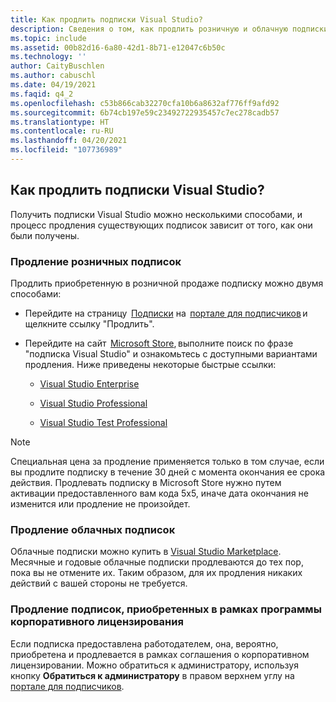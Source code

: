 ```yaml
---
title: Как продлить подписки Visual Studio?
description: Сведения о том, как продлить розничную и облачную подписки и подписку, приобретенную в рамках программы корпоративного лицензирования
ms.topic: include
ms.assetid: 00b82d16-6a80-42d1-8b71-e12047c6b50c
ms.technology: ''
author: CaityBuschlen
ms.author: cabuschl
ms.date: 04/19/2021
ms.faqid: q4_2
ms.openlocfilehash: c53b866cab32270cfa10b6a8632af776ff9afd92
ms.sourcegitcommit: 6b74cb197e59c23492722935457c7ec278cadb57
ms.translationtype: HT
ms.contentlocale: ru-RU
ms.lasthandoff: 04/20/2021
ms.locfileid: "107736989"
---
```

## <a name="how-do-i-renew-visual-studio-subscriptions"></a>Как продлить подписки Visual Studio? 

Получить подписки Visual Studio можно несколькими способами, и процесс продления существующих подписок зависит от того, как они были получены.

### <a name="how-to-renew-retail-subscriptions"></a>Продление розничных подписок 

Продлить приобретенную в розничной продаже подписку можно двумя способами: 

- Перейдите на страницу  [Подписки](https://my.visualstudio.com/subscriptions) на  [портале для подписчиков](https://my.visualstudio.com/benefits) и щелкните ссылку "Продлить". 
- Перейдите на сайт  [Microsoft Store](https://www.microsoft.com/store), выполните поиск по фразе "подписка Visual Studio" и ознакомьтесь с доступными вариантами продления. Ниже приведены некоторые быстрые ссылки: 


    - [Visual Studio Enterprise](https://www.microsoft.com/p/visual-studio-enterprise-subscription/dg7gmgf0dst4?activetab=pivot%3aoverviewtab) 

    - [Visual Studio Professional](https://www.microsoft.com/p/visual-studio-professional-subscription/dg7gmgf0dst3?activetab=pivot%3aoverviewtab)

    - [Visual Studio Test Professional](https://www.microsoft.com/p/visual-studio-test-professional-subscription/dg7gmgf0dst6?activetab=pivot%3aoverviewtab) 

> [!Note]
> Специальная цена за продление применяется только в том случае, если вы продлите подписку в течение 30 дней с момента окончания ее срока действия. Продлевать подписку в Microsoft Store нужно путем активации предоставленного вам кода 5x5, иначе дата окончания не изменится или продление не произойдет.

### <a name="how-to-renew-cloud-subscriptions"></a>Продление облачных подписок
Облачные подписки можно купить в [Visual Studio Marketplace](https://marketplace.visualstudio.com/).  Месячные и годовые облачные подписки продлеваются до тех пор, пока вы не отмените их. Таким образом, для их продления никаких действий с вашей стороны не требуется.

### <a name="how-to-renew-subscriptions-purchased-through-volume-licensing"></a>Продление подписок, приобретенных в рамках программы корпоративного лицензирования
Если подписка предоставлена работодателем, она, вероятно, приобретена и продлевается в рамках соглашения о корпоративном лицензировании.  Можно обратиться к администратору, используя кнопку **Обратиться к администратору** в правом верхнем углу на [портале для подписчиков](https://my.visualstudio.com/benefits).
